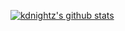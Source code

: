 [![kdnightz's github stats](https://github-readme-stats.vercel.app/api?username=kdnightz&show_icons=true)](https://github.com/kdnightz)



<!--
### Hi there 👋
**kdnightz/kdnightz** is a ✨ _special_ ✨ repository because its `README.md` (this file) appears on your GitHub profile.

Here are some ideas to get you started:

- 🔭 I’m currently working on ...
- 🌱 I’m currently learning ...
- 👯 I’m looking to collaborate on ...
- 🤔 I’m looking for help with ...
- 💬 Ask me about ...
- 📫 How to reach me: ...
- 😄 Pronouns: ...
- ⚡ Fun fact: ...


![Top Langs](https://github-readme-stats.vercel.app/api/top-langs/?username=kdnightz&theme=buefy&layout=compact)
-->
